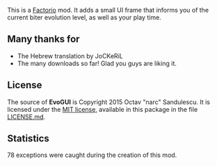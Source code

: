 This is a [Factorio](http://www.factorio.com/) mod. It adds a small UI frame
that informs you of the current biter evolution level, as well as your play
time.


## Many thanks for ##

* The Hebrew translation by JoCKeRiL
* The many downloads so far! Glad you guys are liking it.


## License ##

The source of **EvoGUI** is Copyright 2015 Octav "narc" Sandulescu. It
is licensed under the [MIT license][mit], available in this package in the file
[LICENSE.md](LICENSE.md).

[mit]: http://opensource.org/licenses/mit-license.html


## Statistics ##

78 exceptions were caught during the creation of this mod.
